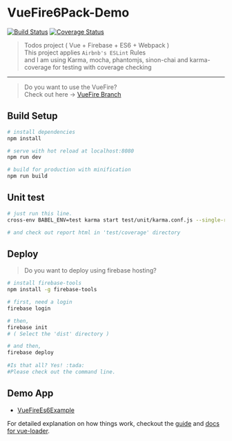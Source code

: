 # VueFire6Pack-Demo

[![Build Status](https://travis-ci.org/kangsLee/VueFire6Pack-Demo.svg?branch=master)](https://travis-ci.org/kangsLee/VueFire6Pack-Demo)
[![Coverage Status](https://coveralls.io/repos/github/kangsLee/VueFire6Pack-Demo/badge.svg?branch=master)](https://coveralls.io/github/kangsLee/VueFire6Pack-Demo?branch=master)

> Todos project ( Vue + Firebase + ES6 + Webpack )  
> This project applies `Airbnb's ESLint` Rules  
> and I am using Karma, mocha, phantomjs, sinon-chai and karma-coverage for testing with coverage checking

--- 
> Do you want to use the VueFire?  
> Check out here -> [VueFire Branch](https://github.com/kangsLee/VueFire6Pack-Demo/tree/VueFire)

## Build Setup

``` bash
# install dependencies
npm install

# serve with hot reload at localhost:8080
npm run dev

# build for production with minification
npm run build
```

## Unit test

``` bash
# just run this line.
cross-env BABEL_ENV=test karma start test/unit/karma.conf.js --single-run

# and check out report html in 'test/coverage' directory
```

## Deploy

>  Do you want to deploy using firebase hosting?

```bash
# install firebase-tools
npm install -g firebase-tools

# first, need a login 
firebase login

# then,
firebase init
# ( Select the 'dist' directory )

# and then,
firebase deploy 
 
#Is that all? Yes! :tada:
#Please check out the command line.

```

## Demo App
- [VueFireEs6Example](https://vuefirees6example.firebaseapp.com)

For detailed explanation on how things work, checkout the [guide](http://vuejs-templates.github.io/webpack/) and [docs for vue-loader](http://vuejs.github.io/vue-loader).
